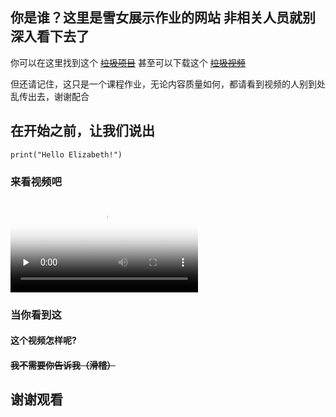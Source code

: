 ## 你是谁？这里是雪女展示作业的网站 非相关人员就别深入看下去了 

你可以在这里找到这个 [~~垃圾项目~~](https://github.com/jnu1906/1205_Rmakedown_demo/edit/gh-pages/index.md) 
甚至可以下载这个 [~~垃圾视频~~](https://github.com/jnu1906/1205_Rmakedown_demo/edit/gh-pages/index.md) 

但还请记住，这只是一个课程作业，无论内容质量如何，都请看到视频的人别到处乱传出去，谢谢配合

## 在开始之前，让我们说出

```
print("Hello Elizabeth!")
```

### 来看视频吧

<video id="video" controls="" preload="none" poster="http://om2bks7xs.bkt.clouddn.com/2017-08-26-Markdown-Advance-Video.jpg">
      <source id="mp4" src="http://om2bks7xs.bkt.clouddn.com/2017-08-26-Markdown-Advance-Video.mp4" type="video/mp4">
</video>

### 当你看到这

#### 这个视频怎样呢?

#### ~~我不需要你告诉我（滑稽）~~

## 谢谢观看
